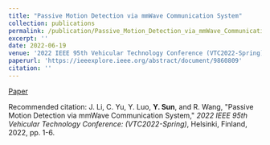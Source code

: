 ```yaml
---
title: "Passive Motion Detection via mmWave Communication System"
collection: publications
permalink: /publication/Passive_Motion_Detection_via_mmWave_Communication_System
excerpt: ''
date: 2022-06-19
venue: '2022 IEEE 95th Vehicular Technology Conference (VTC2022-Spring)'
paperurl: 'https://ieeexplore.ieee.org/abstract/document/9860809'
citation: ''
---
```



[Paper](http://yfsun0327.github.io/files/Passive_Motion_Detection_via_mmWave_Communication_System.pdf)

Recommended citation: J. Li, C. Yu, Y. Luo, <b>Y. Sun</b>, and R. Wang, "Passive Motion Detection via mmWave Communication System," <i>2022 IEEE 95th Vehicular Technology Conference: (VTC2022-Spring)</i>, Helsinki, Finland, 2022, pp. 1-6.
